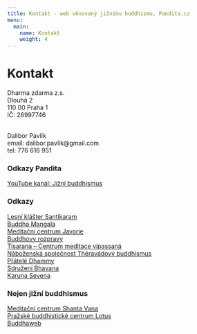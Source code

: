 ```yaml
---
title: Kontakt - web věnovaný jižnímu buddhismu, Pandita.cz
menu:
  main:
    name: Kontakt
    weight: 4
---
```


# Kontakt

Dharma zdarma z.s.<br>
Dlouhá 2<br>
110 00 Praha 1<br>
IČ: 26997746
<br><br>

<div id="kontakt">
<span class="border: none">
Dalibor Pavlík<br>
email: dalibor.pavlik@gmail.com<br>
tel: 776 616 951
</span>

### Odkazy Pandita

[YouTube kanál: Jižní buddhismus](https://www.youtube.com/channel/UC1IIp3Yo_PaJPsEU9BUk1ew) <br>

### Odkazy

[Lesní klášter Santikaram](https://www.santikaram.com/)<br>
[Buddha Mangala](https://www.buddha.cz/)<br>
[Meditační centrum Javorie](https://www.javorie.com/)<br>
[Buddhovy rozpravy](http://www.dhammadesana.wz.cz/)<br>
[Tisarana – Centrum meditace vipassaná](https://www.tisarana.cz/cs/)<br>
[Náboženská společnost Théravádový buddhismus](https://sasana.cz/)<br>
[Přátelé Dhammy](http://dhamma.wz.cz/index.htm)<br>
[Sdružení Bhavana](http://www.bhavana.cz/)<br>
[Karuna Sevena](https://www.karunasevena.cz/)<br>

### Nejen jižní buddhismus

[Meditační centrum Shanta Vana](https://shantavana.sasana.cz/)<br>
[Pražské buddhistické centrum Lotus](https://www.centrumlotus.cz/)<br>
[Buddhaweb](https://www.buddhaweb.cz/)<br>

</div>

<script src="/js/arrow-script.js"></script>
